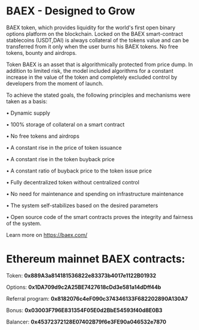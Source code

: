 # BAEX - Designed to Grow

BAEX token, which provides liquidity for the world's first open binary options platform on the blockchain. Locked on the BAEX smart-contract stablecoins (USDT,DAI) is always collateral of the tokens value and can be transferred from it only when the user burns his BAEX tokens. No free tokens, bounty and airdrops.

Token BAEX is an asset that is algorithmically protected from price dump. In addition to limited risk, the model included algorithms for a constant increase in the value of the token and completely excluded control by developers from the moment of launch.

To achieve the stated goals, the following principles and mechanisms were taken as a basis:

• Dynamic supply

• 100% storage of collateral on a smart contract

• No free tokens and airdrops

• A constant rise in the price of token issuance

• A constant rise in the token buyback price

• A constant ratio of buyback price to the token issue price

• Fully decentralized token without centralized control

• No need for maintenance and spending on infrastructure maintenance

• The system self-stabilizes based on the desired parameters

• Open source code of the smart contracts proves the integrity and fairness of the system.


Learn more on https://baex.com/

# Ethereum mainnet BAEX contracts:
 Token: **0x889A3a814181536822e83373b4017e1122B01932**
 
 Options: **0x1DA709d9c2A25BE7427618cDd3e581a14dDff44b**
 
 Referral program: **0x8182076c4eF090c374346133F682202890A130A7**
 
 Bonus: **0x03003F796E831354F05E0d2BbE54593f40d8E0B3**
 
 Balancer: **0x45372372128E07402B79f6e3FE90a046532e7870**
